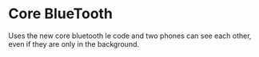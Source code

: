 Core BlueTooth
==============

Uses the new core bluetooth le code and two phones can see each other, even if they are only in the background.
